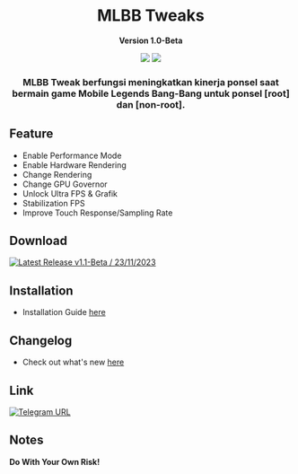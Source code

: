 <h1 align="center">MLBB Tweaks</h1>
<p align="center"><b>Version 1.0-Beta</b></p>

<div align="center">
    <img src="https://img.shields.io/badge/Updated-2023/11/23-blue.svg?longCache=true&style=popout-round"/>
    <img src="https://img.shields.io/badge/Magisk-Module-green.svg?longCache=true&style=flat-round"/>
    <h3>
        MLBB Tweak berfungsi meningkatkan kinerja ponsel saat bermain game Mobile Legends Bang-Bang untuk ponsel [root] dan [non-root].
    </h3>
</div>

## Feature

- Enable Performance Mode
- Enable Hardware Rendering
- Change Rendering
- Change GPU Governor
- Unlock Ultra FPS & Grafik
- Stabilization FPS
- Improve Touch Response/Sampling Rate

## Download

[![Latest Release v1.1-Beta / 23/11/2023](https://img.shields.io/badge/Download-v1.1Beta-blue)](https://drive.google.com/file/d/1E3t0IgzNFH3lrEAyp1u-utUJrqi7ep0h/view?usp=drive_link)

## Installation

- Installation Guide [here](https://github.com/mahisataruna/MLBB-Tweaks/v1.0-Beta/Installation-Guide.txt)

## Changelog

- Check out what's new [here](https://github.com/mahisataruna/MLBB-Tweaks/v1.0-Beta/CHANGELOG.md)

## Link

[![Telegram URL](https://img.shields.io/twitter/url?label=Telegram&logo=telegram&style=social)](https://t.me/algorithmdev)

## Notes

<b>Do With Your Own Risk!</b>
